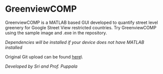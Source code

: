 # GreenviewCOMP
GreenviewCOMP is a MATLAB based GUI developed to quantify street level greenery for Google Street View restricted countries. Try GreenviewCOMP using the sample image and .exe in the repository. 

*Dependencies will be installed if your device does not have MATLAB installed* 







Original Git upload can be found [here](https://github.com/bmuosgs/bmugvi)\

_Developed by Sri and Prof. Puppala_
